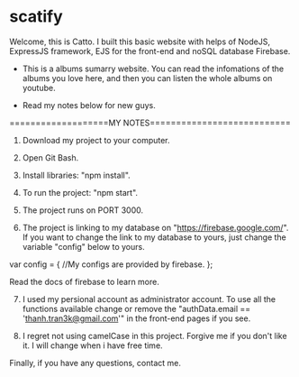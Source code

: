 # scatify
Welcome, this is Catto. I built this basic website with helps of NodeJS, ExpressJS framework, EJS for the front-end and noSQL database Firebase.

- This is a albums sumarry website. You can read the infomations of the albums you love here, and then you can listen the whole albums on youtube.

- Read my notes below for new guys.

===================MY NOTES===========================

1. Download my project to your computer.

2. Open Git Bash.

3. Install libraries: "npm install".

4. To run the project: "npm start".

5. The project runs on PORT 3000.

6. The project is linking to my database on "https://firebase.google.com/". If you want to change the link to my database to yours, just change the  variable "config" below to yours.

var config = {
    //My configs are provided by firebase.
  };
  
  Read the docs of firebase to learn more.
  
7. I used my persional account as administrator account. To use all the functions available change or remove the "authData.email == 'thanh.tran3k@gmail.com'" in the front-end pages if you see.

8. I regret not using camelCase in this project. Forgive me if you don't like it. I will change when i have free time.

Finally, if you have any questions, contact me.

